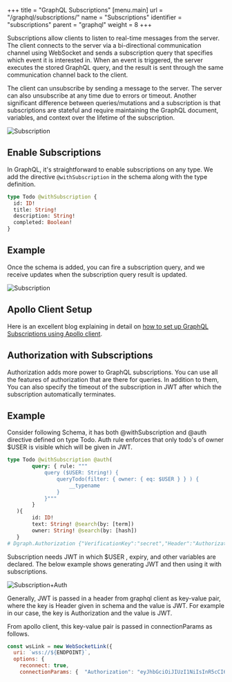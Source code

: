 +++
title = "GraphQL Subscriptions"
[menu.main]
  url = "/graphql/subscriptions/"
  name = "Subscriptions"
  identifier = "subscriptions"
  parent = "graphql"
  weight = 8
+++

Subscriptions allow clients to listen to real-time messages from the server. The client connects to the server via a bi-directional communication channel using WebSocket and sends a subscription query that specifies which event it is interested in. When an event is triggered, the server executes the stored GraphQL query, and the result is sent through the same communication channel back to the client.

The client can unsubscribe by sending a message to the server. The server can also unsubscribe at any time due to errors or timeout. Another significant difference between queries/mutations and a subscription is that subscriptions are stateful and require maintaining the GraphQL document, variables, and context over the lifetime of the subscription.

![Subscription](/images/graphql/subscription_flow.png "Subscription in GraphQL")

## Enable Subscriptions

In GraphQL, it's straightforward to enable subscriptions on any type. We add the directive `@withSubscription` in the schema along with the type definition.

```graphql
type Todo @withSubscription {
  id: ID!
  title: String!
  description: String!
  completed: Boolean!
}
```

## Example

Once the schema is added, you can fire a subscription query, and we receive updates when the subscription query result is updated.

![Subscription](/images/graphql/subscription_example.gif "Subscription Example")

## Apollo Client Setup

Here is an excellent blog explaining in detail on [how to set up GraphQL Subscriptions using Apollo client](https://dgraph.io/blog/post/how-does-graphql-subscription/).

## Authorization with Subscriptions

Authorization adds more power to GraphQL subscriptions. You can use all the features of authorization that are there for queries.
In addition to them, You can also specify the timeout of the subscription in JWT after which the subscription automatically terminates.

## Example 

Consider following Schema, it has both @withSubscription and @auth directive defined on type Todo. Auth rule enforces that only todo's of owner $USER is visible which will be given in JWT.

```graphql
type Todo @withSubscription @auth(
    	query: { rule: """
    		query ($USER: String!) {
    			queryTodo(filter: { owner: { eq: $USER } } ) {
    				__typename
    			}
   			}"""
     	}
   ){
        id: ID!
    	text: String! @search(by: [term])
     	owner: String! @search(by: [hash])
   }
# Dgraph.Authorization {"VerificationKey":"secret","Header":"Authorization","Namespace":"https://dgraph.io","Algo":"HS256"}
```
Subscription needs JWT in which $USER , expiry, and other variables are declared. The below example shows generating JWT and then using it with subscriptions.

![Subscription+Auth](/images/graphql/Auth+Subscription.gif "Subscription with Auth Example")

Generally, JWT is passed in a header from graphql client as key-value pair, where the key is Header given in schema and the value is JWT.
For example in our case, the key is Authorization and the value is JWT. 

From apollo client, this key-value pair is passed in connectionParams as follows.
```javascript
const wsLink = new WebSocketLink({
  uri: `wss://${ENDPOINT}`,
  options: {
    reconnect: true,
    connectionParams: {  "Authorization": "eyJhbGciOiJIUzI1NiIsInR5cCI6IkpXVCJ9.eyJleHAiOjE2OTAxMjg2MjIsImh0dHBzOi8vZGdyYXBoLmlvIjp7IlJPTEUiOiJVU0VSIiwiVVNFUiI6IkFsaWNlIn0sImlzcyI6InRlc3QifQ.6AODlumsk9kbnwZHwy08l40PeqEmBHqK4E_ozNjQpuI", },});
```